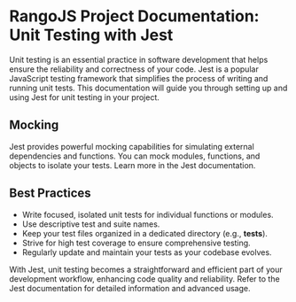 # RangoJS Project Documentation: Unit Testing with Jest

Unit testing is an essential practice in software development that helps ensure the reliability and correctness of your code. Jest is a popular JavaScript testing framework that simplifies the process of writing and running unit tests. This documentation will guide you through setting up and using Jest for unit testing in your project.

## Mocking

Jest provides powerful mocking capabilities for simulating external dependencies and functions. You can mock modules, functions, and objects to isolate your tests. Learn more in the Jest documentation.

## Best Practices

- Write focused, isolated unit tests for individual functions or modules.
- Use descriptive test and suite names.
- Keep your test files organized in a dedicated directory (e.g., __tests__).
- Strive for high test coverage to ensure comprehensive testing.
- Regularly update and maintain your tests as your codebase evolves.

With Jest, unit testing becomes a straightforward and efficient part of your development workflow, enhancing code quality and reliability. Refer to the Jest documentation for detailed information and advanced usage.